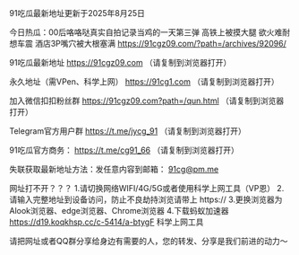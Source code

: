 91吃瓜最新地址更新于2025年8月25日

今日热瓜：00后咯咯哒真实自拍记录当鸡的一天第三弹 高铁上被摸大腿 欲火难耐想车震 酒店3P嘴穴被大根塞满
https://91cgz09.com/?path=/archives/92096/

91吃瓜最新地址 https://91cgz09.com （请复制到浏览器打开）

永久地址（需VPen、科学上网） https://91cg1.com （请复制到浏览器打开）

加入微信扣扣粉丝群 https://91cgz09.com?path=/qun.html （请复制到浏览器打开）

Telegram官方用户群 https://t.me/jycg_91 （请复制到浏览器打开）

91吃瓜官方商务： https://t.me/cg91_66 （请复制到浏览器打开）

失联获取最新地址方法：发任意内容到邮箱： 91cg@pm.me

网址打不开？？？ 
1.请切换网络WIFI/4G/5G或者使用科学上网工具（VP恩） 
2.请输入完整地址到设备访问，防止不良劫持浏览请带上 https:// 
3.更换浏览器为Alook浏览器、edge浏览器、Chrome浏览器
4.下载蚂蚁加速器 https://d19.koqkhsp.cc/c-5414/a-btygF 科学上网工具

请把网址或者QQ群分享给身边有需要的人，您的转发、分享是我们前进的动力～
